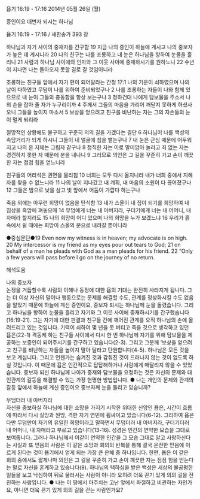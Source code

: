 욥기 16:19 - 17:16 
2014년 05월 26일 (월)

증인이요 대변자 되시는 하나님



욥기 16:19 - 17:16 / 새찬송가 393 장


하나님과 자기 사이의 중재자를 간구함 
19 지금 나의 증인이 하늘에 계시고 나의 중보자가 높은 데 계시니라 20 나의 친구는 나를 조롱하고 내 눈은 하나님을 향하여 눈물을 흘리니 21 사람과 하나님 사이에와 인자와 그 이웃 사이에 중재하시기를 원하노니 22 수년이 지나면 나는 돌아오지 못할 길로 갈 것임이니라

조롱하는 친구들 앞에서 자기 편이 되어달라는 간청
17:1 나의 기운이 쇠하였으며 나의 날이 다하였고 무덤이 나를 위하여 준비되었구나 2 나를 조롱하는 자들이 나와 함께 있으므로 내 눈이 그들의 충동함을 항상 보는구나 3 청하건대 나에게 담보물을 주소서 나의 손을 잡아 줄 자가 누구리이까 4 주께서 그들의 마음을 가리어 깨닫지 못하게 하셨사오니 그들을 높이지 마소서 5 보상을 얻으려고 친구를 비난하는 자는 그의 자손들의 눈이 멀게 되리라

절망적인 상황에도 불구하고 꾸준히 의의 길을 가겠다는 결단 
6 하나님이 나를 백성의 속담거리가 되게 하시니 그들이 내 얼굴에 침을 뱉는구나 7 내 눈은 근심 때문에 어두워지고 나의 온 지체는 그림자 같구나 8 정직한 자는 이로 말미암아 놀라고 죄 없는 자는 경건하지 못한 자 때문에 분을 내나니 9 그러므로 의인은 그 길을 꾸준히 가고 손이 깨끗한 자는 점점 힘을 얻느니라

친구들의 어리석은 권면을 물리침 
10 너희는 모두 다시 올지니라 내가 너희 중에서 지혜자를 찾을 수 없느니라 11 나의 날이 지나갔고 내 계획, 내 마음의 소원이 다 끊어졌구나 12 그들은 밤으로 낮을 삼고 빛 앞에서 어둠이 가깝다 하는구나

죽음 외에는 아무런 희망이 없음을 탄식함 
13 내가 스올이 내 집이 되기를 희망하여 내 침상을 흑암에 펴놓으매 14 무덤에게 너는 내 아버지라, 구더기에게 너는 내 어머니, 내 자매라 할지라도 15 나의 희망이 어디 있으며 나의 희망을 누가 보겠느냐 16 우리가 흙 속에서 쉴 때에는 희망이 스올의 문으로 내려갈 뿐이니라


●중심문단●19 Even now my witness is in heaven; my advocate is on high. 20 My intercessor is my friend as my eyes pour out tears to God; 21 on behalf of a man he pleads with God as a man pleads for his friend. 22 “Only a few years will pass before I go on the journey of no return.

해석도움





나의 중보자  
논쟁을 거듭할수록 사람의 이해나 동정에 대한 욥의 기대는 완전히 사라지게 됩니다. 그는 더 이상 자신의 말이나 행동으로는 문제를 해결할 수도, 관계를 정상화시킬 수도 없음을 알았기 때문에 하늘에 계신 증인이요, 중보자 되시는 하나님께 눈을 돌렸습니다. 그리고 하나님을 향하여 눈물을 흘리고 자기와 그 이웃 사이에 중재하시기를 간구했습니다(16:19-21). 그는 자기에 대한 판결과 친구들 간에 깨어진 관계를 오직 하나님의 손에 올려드리고 있는 것입니다. 기력이 쇠하여 몇 년을 못 버티고 죽을 것으로 생각하고 있던 욥은(22-1) 격동케 하는 친구들 사이에서 다시 한 번 하나님께 자기를 위해 담보물을 제공하는 보증인이 되어주시기를 간구하고 있습니다(2-3). 그리고 그분께 ‘보상을 얻으려고 친구를 비난하는 자들을 높이지 말아 달라고 탄원합니다(4-5). 하나님은 모든 것을 보고 계십니다. 그리고 언젠가는 숨겨진 것과 감춰진 것이 드러나지 않는 것이 없도록 하실 것입니다. 이 때문에 욥은 인간적으로 답답해하거나 사람에게 매달리지 않을 수 있었습니다. 중보자 되신 하나님께 나아가 중재와 담보물을 요청하는 것은 자신의 문제와 대인관계의 갈등을 해결할 수 있는 가장 현명한 방법입니다. 
● 나는 개인의 문제와 관계의 갈등 앞에서 하늘에 계신 증인이요 중보자께 눈을 돌리고 있습니까? 

무덤더러 내 아버지라  
자신을 중보하실 하나님에 대한 소망을 가지기 시작한 위대한 신앙인 욥은, 시간이 흐름에 따라서 다시 실망과 원망, 격한 자기 연민에 휩싸이고 있습니다(6-12). 그리하여 욥은 다만 무덤만이 자기의 유일한 희망이라고 말하면서 무덤더러 내 아버지라, 구더기더러 내 어머니, 내 자매라고 부르고 있습니다(13-16). 성경은 인간의 연약한 모습을 그대로 보여줍니다. 그러나 하나님께서 이같이 연약한 인간을 그 모습 그대로 알고 사랑하신다는 사실과 또 믿음의 사람은 이 같은 소망과 회의의 반복을 통해 결국 온전한 믿음에 이르게 된다는 것이 욥기에서 얻게 되는 가장 큰 은혜 중 하나입니다. 한편, 욥은 이 같은 회의 중에서도 짧게나마 의인은 그 길을 꾸준히 가고 손이 깨끗한 자는 점점 힘을 얻는다는 말로 자신을 훈계하고 있습니다(9). 하나님의 택하심을 받은 백성은 세상의 불공평한 일들을 보고 낙심하여 뒤로 물러서는 사람이 아니라 오히려 더욱 끈기 있게 의의 길을 전진하는 사람입니다.
● 나는 이 땅에서 마주치는 고난 앞에서 좌절하고 비관하는 자인가요, 아니면 더욱 끈기 있게 의의 길을 걷는 사람인가요?